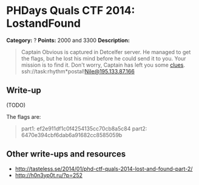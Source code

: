 # PHDays Quals CTF 2014: LostandFound

**Category:** ?
**Points:** 2000 and 3300
**Description:**

> Captain Obvious is captured in Detcelfer server. He managed to get the flags, but he lost his mind before he could send it to you. Your mission is to find it. Don't worry, Captain has left you some [clues](http://ctfarchive.phdays.com/phd4quals/lostandfound%282000%20and%203300%29/ctf-task-fedor-new.ova). ssh://task:rhythm\*postal!Nile@195.133.87.166

## Write-up

(TODO)

The flags are:

> part1: ef2e911df1c0f4254135cc70cb8a5c84
> part2: 6470e394cbf6dab6a91682cc8585059b


## Other write-ups and resources

* <http://tasteless.se/2014/01/phd-ctf-quals-2014-lost-and-found-part-2/>
* <http://h0n3yp0t.ru/?p=252>
